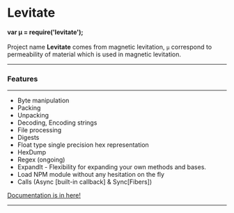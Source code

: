 # Levitate

<p class="lead">
	<strong>var µ = require('levitate');</strong>
	<br><br>
	Project name <strong>Levitate</strong> comes from magnetic levitation, <code>µ</code> correspond to permeability of material which is used in magnetic levitation.
</p>

<hr/>
<h3>Features</h3>
<hr/>

* Byte manipulation
* Packing
* Unpacking
* Decoding, Encoding strings
* File processing
* Digests
* Float type single precision hex representation
* HexDump
* Regex (ongoing)
* ExpandIt - Flexibility for expanding your own methods and bases.
* Load NPM module without any hesitation on the fly
* Calls (Async [built-in callback] & Sync[Fibers])

[Documentation is in here!](http://levitateplatform.org/nodejsdoc)

<div class="clear"></div>
<hr/>